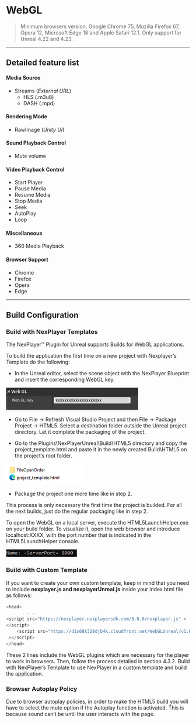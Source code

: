 # WebGL

> Minimum browsers version, Google Chrome 75, Mozilla Firefox 67, Opera 12, Microsoft Edge 18 and Apple Safari 12.1.
> Only support for Unreal 4.22 and 4.23.

---
## Detailed feature list

#### Media Source
- Streams (*External URL*)
	- HLS (.m3u8)
	- DASH (.mpd)

#### Rendering Mode  
- RawImage (*Unity UI*)	

#### Sound Playback Control
- Mute volume

#### Video Playback Control
- Start Player
- Pause Media
- Resume Media
- Stop Media
- Seek
- AutoPlay
- Loop

#### Miscellaneous
- 360 Media Playback

#### Browser Support
- Chrome
- Firefox
- Opera
- Edge

---
## Build Configuration
### Build with NexPlayer Templates

The NexPlayer™ Plugin for Unreal supports Builds for WebGL applications.

To build the application the first time on a new project with Nexplayer’s Template do the following:

- In the Unreal editor, select the scene object with the NexPlayer Blueprint and insert the corresponding WebGL key. 

![](../assets/platforms/web1.png)

- Go to File → Refresh Visual Studio Project and then  File → Package Project → HTML5. Select a destination folder outside the Unreal project directory. Let it complete the packaging of the project.

- Go to the Plugins\NexPlayerUnreal\Build\HTML5 directory and copy the project_template.html and paste it in the newly created Build\HTML5 on the project’s root folder.

![](../assets/platforms/web2.png)

- Package the project one more time like in step 2.

This process is only necessary the first time the project is builded. For all the next builds, just do the regular packaging like in step 2.


To open the WebGL on a local server, execute the HTML5LaunchHelper.exe on your build folder. To visualize it, open the web browser and introduce localhost:XXXX, with the port number that is indicated in the HTML5LaunchHelper console.

![](../assets/platforms/web3.png)

### Build with Custom Template

If you want to create your own custom template, keep in mind that you need to include **nexplayer.js and nexplayerUnreal.js** inside your index.html file as follows:
```csharp
<head>
      . . .
<script src="https://nexplayer.nexplayersdk.com/8.0.0/nexplayer.js" >
</script>
    <script src="https://d1s68t328djb4k.cloudfront.net/WebGLUnreal/v1.0/NexPlayerUnreal.js"
 ></script>
</head>
```

These 2 lines include the WebGL plugins which are necessary for the player to work in browsers.
Then, follow the process detailed in section 4.3.2. Build with NexPlayer’s Template  to use NexPlayer in a custom template and build the application.

### Browser Autoplay Policy

Due to browser autoplay policies, in order to make the HTML5 build you will have to select the mute option if the Autoplay function is activated. This is because sound can’t be  until the user interacts with the page.
